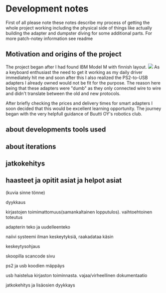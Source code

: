 # Development notes

First of all please note these notes describe my process of getting the whole project working including the physical side of things
like actually building the adapter and dumpster diving for some additional parts. For more patch-notey information see readme

## Motivation and origins of the project

The project began after I had found IBM Model M with finnish layout. ![](https://raw.githubusercontent.com/hirsimaki-markus/arduino-PS2-to-USB/master/images/ibm-mode-m-fin.png) As a keyboard enthusiast the need to get it working as my
daily driver immediately hit me and soon after this I also realized the PS2-to-USB adapters I already owned would not be fit
for the purpose. The reason here being that these adapters were "dumb" as they only connected wire to wire and didn't translate
between the old and new protocols.

After briefly checking the prices and delivery times for smart adapters I soon decided that this would be excellent learning
opportunity. The journey began with the very helpfull guidance of Buutti OY's robotics club.

## about developments tools used


## about iterations

## jatkokehitys

## haasteet ja opitit asiat ja helpot asiat





(kuvia sinne tönne)

dyykkaus

kirjastojen toimimattomuus(samankaltainen lopputulos). vaihtoehtoinen toteutus

adapterin teko ja uudelleenteko

naiivi systeemi ilman keskeytyksiä, raakadataa käsin

keskeytysohjaus

skoopilla scancode sivu

ps2 ja usb koodien mäppäys

usb haistelua kirjaston toiminnasta. vajaa/virheellinen dokumentaatio

jatkokehitys ja lisäosien dyykkays
